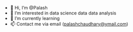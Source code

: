 - 👋 Hi, I’m @Palash
- 👀 I’m interested in data science data data analysis
- 🌱 I’m currently learning 
- 📫 Contact me via email (palashchaudhary@ymail.com)

<!---
Aricnos/Aricnos is a ✨ special ✨ repository because its `README.md` (this file) appears on your GitHub profile.
You can click the Preview link to take a look at your changes.
--->

